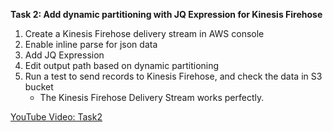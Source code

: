 **Task 2: Add dynamic partitioning with JQ Expression for Kinesis Firehose**
1. Create a Kinesis Firehose delivery stream in AWS console
2. Enable inline parse for json data
3. Add JQ Expression
4. Edit output path based on dynamic partitioning
5. Run a test to send records to Kinesis Firehose, and check the data in S3 bucket
   - The Kinesis Firehose Delivery Stream works perfectly.

[YouTube Video: Task2](https://www.youtube.com/watch?v=DUGLVArexkA&list=PLgw2ZWQ-nlFxEkIIPrsKcgppuATaLNh0l&index=4)